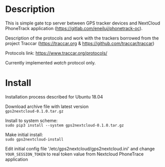 Description
===========
This is simple gate tcp server between GPS tracker devices and NextCloud PhoneTrack application (https://gitlab.com/eneiluj/phonetrack-oc).

Description of the protocols and work with the trackers borrowed from the project Traccar (https://traccar.org & https://github.com/traccar/traccar)

Protocols link: https://www.traccar.org/protocols/

Currently implemented _watch_ protocol only.

Install
=======
Installation process described for Ubuntu 18.04

Download archive file with latest version\
`gps2nextcloud-0.1.0.tar.gz`

Install to system scheme: \
`sudo pip3 install --system gps2nextcloud-0.1.0.tar.gz`

Make initial install: \
`sudo gps2nextcloud-install `

Edit initial config file '/etc/gps2nextcloud/gps2nextcloud.ini' and change `YOUR_SESSION_TOKEN` to real token value from Nextcloud PhoneTrace application


